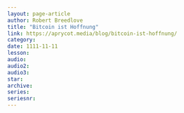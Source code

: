 ```yaml
---
layout: page-article
author: Robert Breedlove
title: "Bitcoin ist Hoffnung"
link: https://aprycot.media/blog/bitcoin-ist-hoffnung/
category: 
date: 1111-11-11
lesson: 
audio: 
audio2: 
audio3: 
star: 
archive: 
series: 
seriesnr: 
---
```

